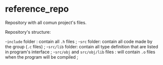 # reference_repo 
Repository with all comun project's files.

Repository's structure:

-`include` folder : contain all `.h` files ;
-`src` folder: contain all code made by the group (`.c` files) ;
-`src/lib` folder: contain all type definition that are listed in program's interface ;
-`src/obj` and `src/obj/lib` files : will contain `.o` files when the program will be compiled ;
